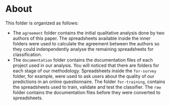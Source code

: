 # About
This folder is organized as follows:
- The `agreement` folder contains the initial qualitative analysis done by two authors of this paper. The spreadsheets available inside the inner folders were used to calculate the agreement between the authors so they could indenpendently analyse the remaining spreadsheets for classification.
- The `documentation` folder contains the documentation files of each project used in our analysis. You will noticed that there are folders for each stage of our methodology. Spreadsheets inside the `for-survey` folder, for example, were used to ask users about the quality of our predictions in an online questionnaire. The folder `for-training`, contains the spreadsheets used to train, validate and test the classifier. The `raw` folder contains the documentation files before they were converted to spreadsheets.
